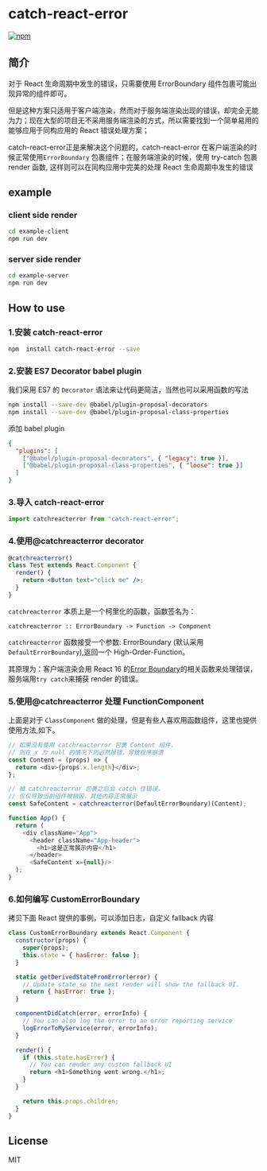 # catch-react-error

[![npm](https://img.shields.io/npm/v/catch-react-error?style=flat-square)](https://www.npmjs.com/package/catch-react-error)

## 简介
对于 React 生命周期中发生的错误，只需要使用 ErrorBoundary 组件包裹可能出现异常的组件即可。

但是这种方案只适用于客户端渲染，然而对于服务端渲染出现的错误，却完全无能为力；现在大型的项目无不采用服务端渲染的方式，所以需要找到一个简单易用的能够应用于同构应用的 React 错误处理方案；
 
catch-react-error正是来解决这个问题的，catch-react-error 在客户端渲染的时候正常使用`ErrorBoundary` 包裹组件；在服务端渲染的时候，使用 try-catch 包裹 render 函数, 这样则可以在同构应用中完美的处理 React 生命周期中发生的错误

## example
### client side render

```sh
cd example-client
npm run dev
```

### server side render

```sh
cd example-server
npm run dev
```

## How to use

### 1.安装 catch-react-error

```sh
npm  install catch-react-error --save
```

### 2.安装 ES7 Decorator babel plugin
我们采用 ES7 的 `Decorator` 语法来让代码更简洁，当然也可以采用函数的写法
```sh
npm install --save-dev @babel/plugin-proposal-decorators
npm install --save-dev @babel/plugin-proposal-class-properties

```

添加 babel plugin

```json
{
  "plugins": [
    ["@babel/plugin-proposal-decorators", { "legacy": true }],
    ["@babel/plugin-proposal-class-properties", { "loose": true }]
  ]
}
```

### 3.导入 catch-react-error

```jsx
import catchreacterror from "catch-react-error";
```

### 4.使用@catchreacterror decorator

```jsx
@catchreacterror()
class Test extends React.Component {
  render() {
    return <Button text="click me" />;
  }
}
```

`catchreacterror` 本质上是一个柯里化的函数，函数签名为：
```
catchreacterror :: ErrorBoundary -> Function -> Component
```

`catchreacterror` 函数接受一个参数: ErrorBoundary (默认采用`DefaultErrorBoundary`),返回一个 High-Order-Function。

其原理为：客户端渲染会用 React 16 的[Error Boundary](https://reactjs.org/blog/2017/07/26/error-handling-in-react-16.html)的相关函数来处理错误，服务端用`try catch`来捕获 render 的错误。

### 5.使用@catchreacterror 处理 FunctionComponent

上面是对于 `ClassComponent` 做的处理，但是有些人喜欢用函数组件，这里也提供使用方法,如下。

```js
// 如果没有使用 catchreacterror 包裹 Content 组件，
// 则在 x 为 null 的情况下则必然报错，导致程序崩溃
const Content = (props) => {
  return <div>{props.x.length}</div>;
};

// 被 catchreacterror 包裹之后会 catch 住错误，
// 仅仅导致当前组件被销毁，其他内容正常展示
const SafeContent = catchreacterror(DefaultErrorBoundary)(Content);

function App() {
  return (
    <div className="App">
      <header className="App-header">
        <h1>这是正常展示内容</h1>
      </header>
      <SafeContent x={null}/>
  );
}
```

### 6.如何编写 CustomErrorBoundary

拷贝下面 React 提供的事例，可以添加日志，自定义 fallback 内容

```js
class CustomErrorBoundary extends React.Component {
  constructor(props) {
    super(props);
    this.state = { hasError: false };
  }

  static getDerivedStateFromError(error) {
    // Update state so the next render will show the fallback UI.
    return { hasError: true };
  }

  componentDidCatch(error, errorInfo) {
    // You can also log the error to an error reporting service
    logErrorToMyService(error, errorInfo);
  }

  render() {
    if (this.state.hasError) {
      // You can render any custom fallback UI
      return <h1>Something went wrong.</h1>;
    }
  }

    return this.props.children;
  }
}
```

## License   

MIT  
